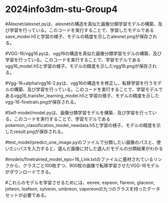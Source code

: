 # 2024info3dm-stu-Group4
#Alexnet/alexnet.pyは、alexnetの構造を真似た画像分類学習モデルの構築、及び学習を行っている。このコードを実行することで、学習したモデルであるsave_model.h5と学習の様子、モデルの精度を示したalexnet.pngが保存される。

 #VGG-16/vgg16.pyは、vgg16の構造を真似た画像分類学習モデルの構築、及び学習を行っている。このコードを実行することで、学習モデルであるvgg16_model.h5と学習の様子、モデルの精度を示したvgg16.pngが保存される。
 
#Vgg-16+alpha/vgg16-2.pyは、vgg16の構造をを修正し、転移学習を行うモデルの構築、及び学習を行っている。このコードを実行することで、学習モデルであるvgg16_transfer_learning_model.h5と学習の様子、モデルの精度を示したvgg-16-finetrain.pngが保存される。

#Self-model/model.pyは、画像分類学習モデルを構築、及び学習を行っている。このコードを実行することで、学習モデルであるpokemon_classification_model_newdata.h5と学習の様子、モデルの精度を示したresult.pngが保存される。

#test_model/predict_one_image.pyのファイルで分類したい画像のパスと、使いたいパスを入力すると、選んだ画像に対した選んだモデルの分類結果がわかる

#models/finetrained_model_epo=16_Link.txtのファイルに基材されているリンクから、クラスごと100枚ずつ、900枚の画像で転移学習させたVGG-16モデルがダウンロードできる。

#これらのモデルを学習させるためには、eevee, espeon, flareon, glaceon, jolteon, leafeon, sylveon, umbreon, vaporeonの九つのクラスを持ったデータセットが必要である。


